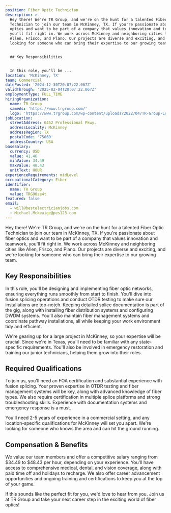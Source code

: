 ```yaml
---
position: Fiber Optic Technician
description: >-
  Hey there! We're TR Group, and we're on the hunt for a talented Fiber Optic
  Technician to join our team in McKinney, TX. If you're passionate about fiber
  optics and want to be part of a company that values innovation and teamwork,
  you'll fit right in. We work across McKinney and neighboring cities like
  Allen, Frisco, and Plano. Our projects are diverse and exciting, and we're
  looking for someone who can bring their expertise to our growing team.


  ## Key Responsibilities


  In this role, you'll be ...
location: 'McKinney, TX'
team: Commercial
datePosted: '2024-12-30T20:07:22.067Z'
validThrough: '2025-02-04T20:07:22.067Z'
employmentType: FULL_TIME
hiringOrganization:
  name: TR Group
  sameAs: 'https://www.trgroup.com/'
  logo: 'https://www.trgroup.com/wp-content/uploads/2022/04/TR-Group-Logo.png'
jobLocation:
  streetAddress: 6452 Professional Pkwy.
  addressLocality: McKinney
  addressRegion: TX
  postalCode: '75069'
  addressCountry: USA
baseSalary:
  currency: USD
  value: 41.46
  minValue: 34.49
  maxValue: 48.43
  unitText: HOUR
experienceRequirements: midLevel
occupationalCategory: Fiber
identifier:
  name: TR Group
  value: TRG90se4t
featured: false
email:
  - will@bestelectricianjobs.com
  - Michael.Mckeaige@pes123.com
---
```




Hey there! We're TR Group, and we're on the hunt for a talented Fiber Optic Technician to join our team in McKinney, TX. If you're passionate about fiber optics and want to be part of a company that values innovation and teamwork, you'll fit right in. We work across McKinney and neighboring cities like Allen, Frisco, and Plano. Our projects are diverse and exciting, and we're looking for someone who can bring their expertise to our growing team.

## Key Responsibilities

In this role, you'll be designing and implementing fiber optic networks, ensuring everything runs smoothly from start to finish. You'll dive into fusion splicing operations and conduct OTDR testing to make sure our installations are top-notch. Keeping detailed splice documentation is part of the gig, along with installing fiber distribution systems and configuring DWDM systems. You'll also maintain fiber management systems and coordinate pathway installations, all while keeping your work environment tidy and efficient.

We're gearing up for a large project in McKinney, so your expertise will be crucial. Since we're in Texas, you'll need to be familiar with any state-specific requirements. You'll also be involved in emergency restoration and training our junior technicians, helping them grow into their roles.

## Required Qualifications

To join us, you'll need an FOA certification and substantial experience with fusion splicing. Your proven expertise in OTDR testing and fiber management systems will be key, along with advanced knowledge of fiber types. We also require certification in multiple splice platforms and strong troubleshooting skills. Experience with documentation systems and emergency response is a must.

You'll need 2-5 years of experience in a commercial setting, and any location-specific qualifications for McKinney will set you apart. We're looking for someone who knows the area and can hit the ground running.

## Compensation & Benefits

We value our team members and offer a competitive salary ranging from $34.49 to $48.43 per hour, depending on your experience. You'll have access to comprehensive medical, dental, and vision coverage, along with paid time off and holidays to recharge. We also offer career advancement opportunities and ongoing training and certifications to keep you at the top of your game.

If this sounds like the perfect fit for you, we'd love to hear from you. Join us at TR Group and take your next career step in the exciting world of fiber optics!